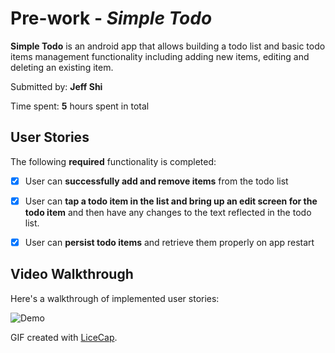 # Pre-work - *Simple Todo*

**Simple Todo** is an android app that allows building a todo list and basic todo items management functionality including adding new items, editing and deleting an existing item.

Submitted by: **Jeff Shi**

Time spent: **5** hours spent in total

## User Stories

The following **required** functionality is completed:

* [x] User can **successfully add and remove items** from the todo list
* [x] User can **tap a todo item in the list and bring up an edit screen for the todo item** and then have any changes to the text reflected in the todo list.
* [x] User can **persist todo items** and retrieve them properly on app restart


## Video Walkthrough

Here's a walkthrough of implemented user stories:

![Demo](http://i.imgur.com/58K1dDl.gifv)

GIF created with [LiceCap](http://www.cockos.com/licecap/).
